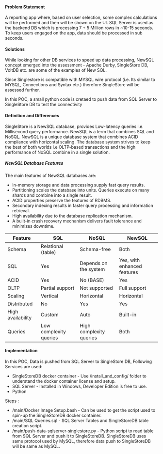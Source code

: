 
#### Problem Statement
A reporting app where, based on user selection, some complex calculations will be performed and then will be shown on the UI. SQL Server is used as the backend DB which is processing 7 + 5 Million rows in ~10-15 seconds. To keep users engaged on the app, data should be processed in sub seconds. 

#### Solutions
While looking for other DB services to speed up data processing, NewSQL concept emerged into the assessment - Apache Durby, SingleStore DB, VoltDB etc. are some of the examples of New SQL.

Since Singlestore is compatible with MYSQL wire protocol (i.e. Its similar to MYSQL, Connections and Syntax etc.) therefore SingleStore will be assessed further.

In this POC, a small python code is cretaed to push data from SQL Server to SingleStore DB to test the connectivity

#### Definition and Differences

SingleStore is a NewSQL database, provides Low-latency queries i.e. Millisecond query performance.
NewSQL is a term that combines SQL and NoSQL. NewSQL is a unique database system that combines ACID compliance with horizontal scaling. The database system strives to keep the best of both worlds i.e OLTP-based transactions and the high performance of NoSQL combine in a single solution.

##### NewSQL Database Features
The main features of NewSQL databases are:

- In-memory storage and data processing supply fast query results.
- Partitioning scales the database into units. Queries execute on many shards and combine into a single result.
- ACID properties preserve the features of RDBMS.
- Secondary indexing results in faster query processing and information retrieval.
- High availability due to the database replication mechanism.
- A built-in crash recovery mechanism delivers fault tolerance and minimizes downtime.


|Feature|SQL|NoSQL|NewSQL|
| -------- | ------- |-------- | ------- |
|Schema|Relational (table)|Schema-free|Both|
|SQL|Yes|Depends on the system|Yes, with enhanced features|
|ACID|Yes|No (BASE)|Yes|
|OLTP|Partial support|Not supported|Full support|
|Scaling|Vertical|Horizontal|Horizontal|
|Distributed|No|Yes|Yes|
|High availability|Custom|Auto|Built-in|
|Queries|Low complexity queries|High complexity queries|Both|

#### Implementation
In this POC, Data is pushed from SQL Server to SingleStore DB, Following Services are used:

- SingleStoreDB docker container - Use /install_and_config/ folder to understand the docker container license and setup.
- SQL Server - Installed in Windows, Developer Edition is free to use.
- Python

Steps : 

- /main/Docker Image Setup.bash - Can be used to get the script used to spin-up the SingleStoreDB docker container.
- /main/SQL Queries.sql - SQL Server Tables and SingleStoreDB table creation script.
- /main/push-data-sqlserver-singlestore.py - Python script to read table from SQL Server and push it to SingleStoreDB. SingleStoreDB uses same protocol used by MySQL, therefore data push to SingleStoreDB will be same as MySQL. 
